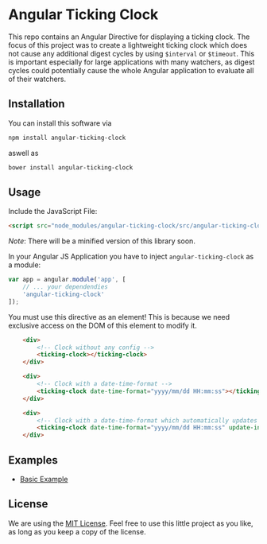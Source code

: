 # Angular Ticking Clock

This repo contains an Angular Directive for displaying a ticking clock. The focus of this project was to create
a lightweight ticking clock which does not cause any additional digest cycles by using ``$interval`` or ``$timeout``. 
This is important especially for large applications with many watchers, as digest cycles could potentially cause the
whole Angular application to evaluate all of their watchers.

## Installation
You can install this software via
```bash
npm install angular-ticking-clock
```
aswell as 
```bash
bower install angular-ticking-clock
```

## Usage
Include the JavaScript File:
```HTML
<script src="node_modules/angular-ticking-clock/src/angular-ticking-clock.js"></script>
```
*Note*: There will be a minified version of this library soon.

In your Angular JS Application you have to inject ``angular-ticking-clock`` as a module:
```javascript
var app = angular.module('app', [
	// ... your dependendies
	'angular-ticking-clock'
]);
```

You must use this directive as an element! This is because we need exclusive access on the DOM of this element to modify it.
```HTML
    <div>
	    <!-- Clock without any config -->
	    <ticking-clock></ticking-clock>
	</div>

	<div>
	    <!-- Clock with a date-time-format -->
	    <ticking-clock date-time-format="yyyy/mm/dd HH:mm:ss"></ticking-clock>
	</div>

	<div>
	    <!-- Clock with a date-time-format which automatically updates -->
	    <ticking-clock date-time-format="yyyy/mm/dd HH:mm:ss" update-interval="1000"></ticking-clock>
	</div>
```


## Examples

* [Basic Example](examples/basic.html)

## License
We are using the [MIT License](LICENSE). Feel free to use this little project as you like, as long as you keep a copy of the license.